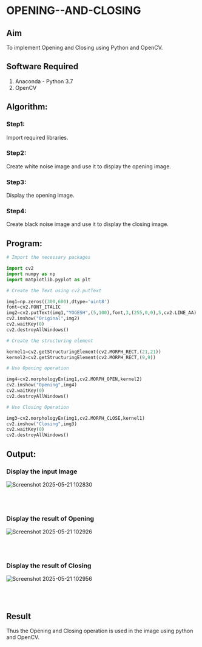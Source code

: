 # OPENING--AND-CLOSING
## Aim
To implement Opening and Closing using Python and OpenCV.

## Software Required
1. Anaconda - Python 3.7
2. OpenCV
## Algorithm:
### Step1:
Import required libraries.
<br>


### Step2:
Create white noise image and use it to display the opening image.
<br>

### Step3:
Display the opening image.
<br>

### Step4:
Create black noise image and use it to display the closing image.
<br>
 
## Program:

``` Python
# Import the necessary packages

import cv2
import numpy as np
import matplotlib.pyplot as plt

# Create the Text using cv2.putText

img1=np.zeros((300,600),dtype='uint8')
font=cv2.FONT_ITALIC
img2=cv2.putText(img1,"YOGESH",(5,100),font,3,(255,0,0),5,cv2.LINE_AA)
cv2.imshow("Original",img2)
cv2.waitKey(0)
cv2.destroyAllWindows()

# Create the structuring element

kernel1=cv2.getStructuringElement(cv2.MORPH_RECT,(21,21))
kernel2=cv2.getStructuringElement(cv2.MORPH_RECT,(9,9))

# Use Opening operation

img4=cv2.morphologyEx(img1,cv2.MORPH_OPEN,kernel2)
cv2.imshow("Opening",img4)
cv2.waitKey(0)
cv2.destroyAllWindows()

# Use Closing Operation

img3=cv2.morphologyEx(img1,cv2.MORPH_CLOSE,kernel1)
cv2.imshow("Closing",img3)
cv2.waitKey(0)
cv2.destroyAllWindows()

```
## Output:

### Display the input Image
![Screenshot 2025-05-21 102830](https://github.com/user-attachments/assets/9ba1e036-cd86-48ed-a1ba-88f05bb80424)

<br>
<br>

### Display the result of Opening
![Screenshot 2025-05-21 102926](https://github.com/user-attachments/assets/9bc4fc0a-c060-48ac-9a62-96554424f06b)

<br>
<br>

### Display the result of Closing
![Screenshot 2025-05-21 102956](https://github.com/user-attachments/assets/2566b5ae-ac59-4925-8093-06fcf1d440c5)

<br>
<br>

## Result
Thus the Opening and Closing operation is used in the image using python and OpenCV.
